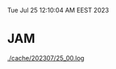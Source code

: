Tue Jul 25 12:10:04 AM EEST 2023
# JAM
<a href='./cache/202307/25_00.log'>./cache/202307/25_00.log</a>
